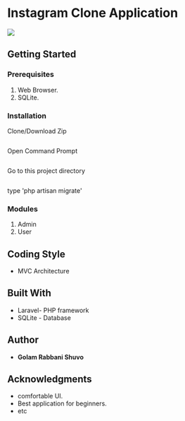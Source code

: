 # Instagram Clone Application

![](https://media.giphy.com/media/4ZNbX6XIzuA8O85zRm/giphy.gif)

## Getting Started

### Prerequisites

1. Web Browser.
2. SQLite.

### Installation

Clone/Download Zip
```
```
Open Command Prompt
```
```
Go to this project directory 
```
```
type 'php artisan migrate'


### Modules

1. Admin
2. User


## Coding Style

* MVC Architecture

## Built With
* Laravel- PHP framework
* SQLite - Database

## Author

* **Golam Rabbani Shuvo** 


## Acknowledgments

* comfortable UI.
* Best application for beginners.
* etc
